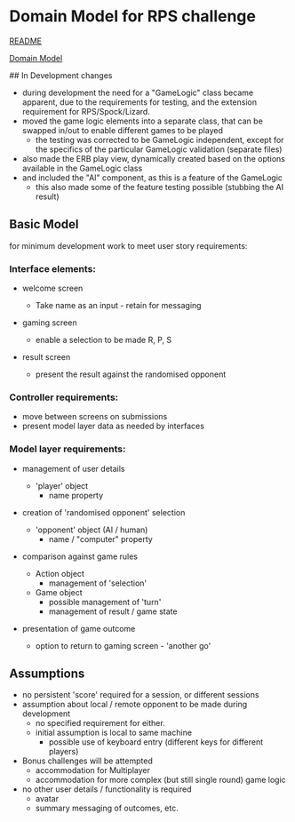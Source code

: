 # Domain Model for RPS challenge

[README](../README.md)

[Domain Model](domain_model.md)

## In Development changes
- during development the need for a "GameLogic" class became apparent, due to the requirements for testing, and the extension requirement for RPS/Spock/Lizard.
- moved the game logic elements into a separate class, that can be swapped in/out to enable different games to be played
  - the testing was corrected to be GameLogic independent, except for the specifics of the particular GameLogic validation (separate files)
- also made the ERB play view, dynamically created based on the options available in the GameLogic class
- and included the "AI" component, as this is a feature of the GameLogic
  - this also made some of the feature testing possible (stubbing the AI result)


## Basic Model
for minimum development work to meet user story requirements:

### Interface elements:
- welcome screen
  - Take name as an input - retain for messaging

- gaming screen
  - enable a selection to be made R, P, S

- result screen
  - present the result against the randomised opponent

### Controller requirements:
- move between screens on submissions
- present model layer data as needed by interfaces

### Model layer requirements:
- management of user details
  - 'player' object
    - name property

- creation of 'randomised opponent' selection
  - 'opponent' object (AI / human)
    - name / "computer" property

- comparison against game rules
  - Action object
    - management of 'selection'
  - Game object
    - possible management of 'turn'
    - management of result / game state

- presentation of game outcome
  - option to return to gaming screen - 'another go'

## Assumptions
- no persistent 'score' required for a session, or different sessions
- assumption about local / remote opponent to be made during development
  - no specified requirement for either.
  - initial assumption is local to same machine
    - possible use of keyboard entry (different keys for different players)
- Bonus challenges will be attempted
  - accommodation for Multiplayer
  - accommodation for more complex (but still single round) game logic
- no other user details / functionality is required
  - avatar
  - summary messaging of outcomes, etc.
